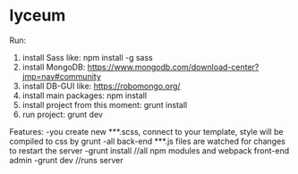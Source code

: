 # lyceum

Run:
1) install Sass like:
npm install -g sass
2) install MongoDB:
https://www.mongodb.com/download-center?jmp=nav#community
3) install DB-GUI like:
https://robomongo.org/
4) install main packages:
npm install
5) install project from this moment:
grunt install
6) run project:
grunt dev


Features:
-you create new ***.scss, connect to your template, style will be compiled to css by grunt
-all back-end ***.js files are watched for changes to restart the server
-grunt install //all npm modules and webpack front-end admin
-grunt dev //runs server